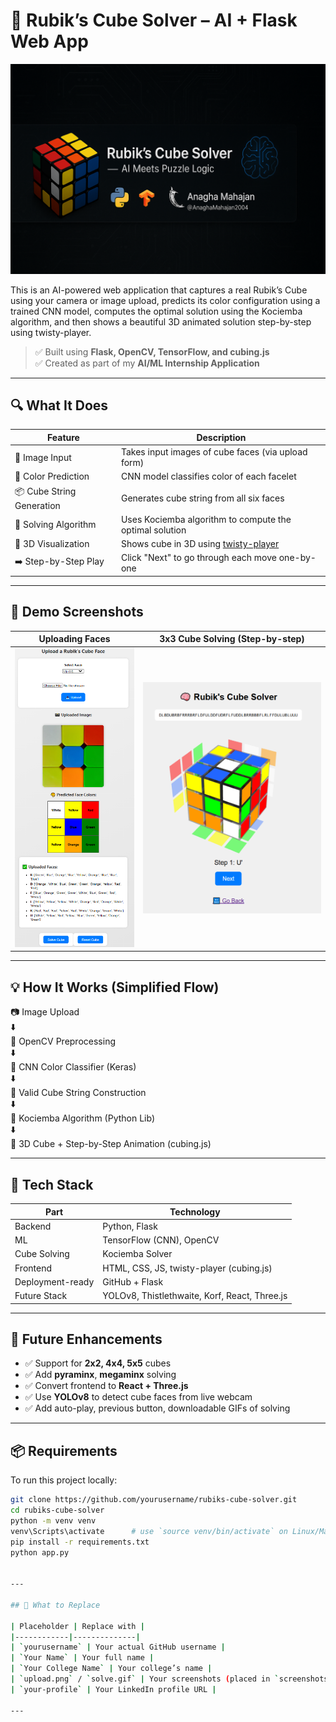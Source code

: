 # 🧠 Rubik’s Cube Solver – AI + Flask Web App

![banner](https://raw.githubusercontent.com/AnaghaMahajan2004/rubiks-cube-solver/main/screenshots/banner.png)

This is an AI-powered web application that captures a real Rubik’s Cube using your camera or image upload, predicts its color configuration using a trained CNN model, computes the optimal solution using the Kociemba algorithm, and then shows a beautiful 3D animated solution step-by-step using twisty-player.

> ✅ Built using **Flask, OpenCV, TensorFlow, and cubing.js**  
> ✅ Created as part of my **AI/ML Internship Application**

---

## 🔍 What It Does

| Feature | Description |
|--------|-------------|
| 📸 Image Input | Takes input images of cube faces (via upload form) |
| 🧠 Color Prediction | CNN model classifies color of each facelet |
| 📦 Cube String Generation | Generates cube string from all six faces |
| 🧮 Solving Algorithm | Uses Kociemba algorithm to compute the optimal solution |
| 🧊 3D Visualization | Shows cube in 3D using [twisty-player](https://cubing.js.org) |
| ➡️ Step-by-Step Play | Click "Next" to go through each move one-by-one |

---

## 📸 Demo Screenshots

| Uploading Faces | 3x3 Cube Solving (Step-by-step) |
|-----------------|----------------------------------|
| ![upload](https://raw.githubusercontent.com/AnaghaMahajan2004/rubiks-cube-solver/main/screenshots/upload.PNG)| ![solve](https://raw.githubusercontent.com/AnaghaMahajan2004/rubiks-cube-solver/main/screenshots/solve.PNG) |

---

## 💡 How It Works (Simplified Flow)
📷 Image Upload<br>
⬇️<br>
🎯 OpenCV Preprocessing<br>
⬇️<br>
🧠 CNN Color Classifier (Keras)<br>
⬇️<br>
🧩 Valid Cube String Construction<br>
⬇️<br>
🤖 Kociemba Algorithm (Python Lib)<br>
⬇️<br>
🧊 3D Cube + Step-by-Step Animation (cubing.js)



---

## 🧰 Tech Stack

| Part | Technology |
|------|------------|
| Backend | Python, Flask |
| ML | TensorFlow (CNN), OpenCV |
| Cube Solving | Kociemba Solver |
| Frontend | HTML, CSS, JS, twisty-player (cubing.js) |
| Deployment-ready | GitHub + Flask |
| Future Stack | YOLOv8, Thistlethwaite, Korf, React, Three.js |

---

## 🚀 Future Enhancements

- ✅ Support for **2x2, 4x4, 5x5** cubes
- ✅ Add **pyraminx**, **megaminx** solving
- ✅ Convert frontend to **React + Three.js**
- ✅ Use **YOLOv8** to detect cube faces from live webcam
- ✅ Add auto-play, previous button, downloadable GIFs of solving

---

## 📦 Requirements

To run this project locally:

```bash
git clone https://github.com/yourusername/rubiks-cube-solver.git
cd rubiks-cube-solver
python -m venv venv
venv\Scripts\activate      # use `source venv/bin/activate` on Linux/Mac
pip install -r requirements.txt
python app.py


---

## 📝 What to Replace

| Placeholder | Replace with |
|------------|--------------|
| `yourusername` | Your actual GitHub username |
| `Your Name` | Your full name |
| `Your College Name` | Your college’s name |
| `upload.png` / `solve.gif` | Your screenshots (placed in `screenshots/` folder) |
| `your-profile` | Your LinkedIn profile URL |

---



